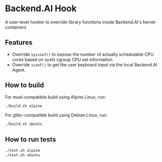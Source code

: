 # Backend.AI Hook

A user-level hooker to override library functions inside Backend.AI's kernel containers


## Features

 * Override `sysconf()` to expose the number of actually schedulable CPU cores based on sysfs cgroup
   CPU set information.
 * Override `scanf()` to get the user keyboard input via the local Backend.AI Agent.

## How to build

For musl-compatible build using Alpine Linux, run:

```sh
./build.sh alpine
```

For glibc-compatible build using Debian Linux, run:

```sh
./build.sh ubuntu
```

## How to run tests

```sh
./test.sh alpine
./test.sh ubuntu
```
